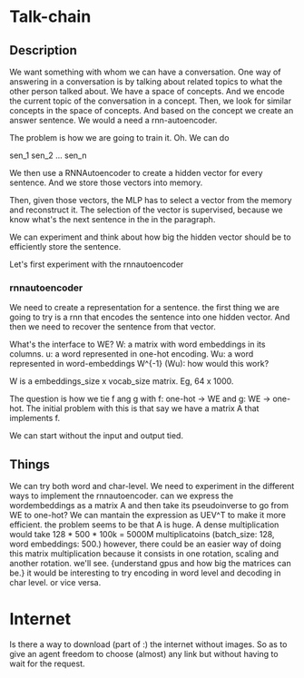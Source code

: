 # Talk-chain
## Description
We want something with whom we can have a conversation. One way of answering in a conversation is by talking about related topics to what the other person talked about. We have a space of concepts. And we encode the current topic of the conversation in a concept. Then, we look for similar concepts in the space of concepts. And based on the concept we create an answer sentence. We would a need a rnn-autoencoder.

The problem is how we are going to train it. Oh. We can do

sen_1
sen_2
...
sen_n

We then use a RNNAutoencoder to create a hidden vector for every sentence. And we store those vectors into memory.

Then, given those vectors, the MLP has to select a vector from the memory and reconstruct it. The selection of the vector is supervised, because we know what's the next sentence in the in the paragraph.

We can experiment and think about how big the hidden vector should be to efficiently store the sentence.

Let's first experiment with the rnnautoencoder

### rnnautoencoder
We need to create a representation for a sentence. the first thing we are going to try is a rnn that encodes the sentence into one hidden vector. And then we need to recover the sentence from that vector.

What's the interface to WE?
W: a matrix with word embeddings in its columns.
u: a word represented in one-hot encoding.
Wu: a word represented in word-embeddings
W^{-1} (Wu): how would this work?

W is a embeddings_size x vocab_size matrix. Eg, 64 x 1000.

The question is how we tie f ang g with f: one-hot -> WE and g: WE -> one-hot. The initial problem with this is that say we have a matrix A that implements f.

We can start without the input and output tied. 

## Things
We can try both word and char-level.
We need to experiment in the different ways to implement the rnnautoencoder.
can we express the wordembeddings as a matrix A and then take its pseudoinverse to go from WE to one-hot? We can mantain the expression as UEV^T to make it more efficient. the problem seems to be that A is huge. A dense multiplication would take 128 * 500 * 100k = 5000M multiplicatoins (batch_size: 128, word embeddings: 500.) however, there could be an easier way of doing this matrix multiplication because it consists in one rotation, scaling and another rotation. we'll see. {understand gpus and how big the matrices can be.}
it would be interesting to try encoding in word level and decoding in char level. or vice versa.


# Internet
Is there a way to download (part of :) the internet without images. So as to give an agent freedom to choose (almost) any link but without having to wait for the request.
